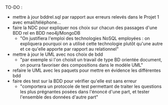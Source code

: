 TO-DO :

- mettre à jour bddrel.sql par rapport aux erreurs relevés dans le Projet 1 avec email/téléphone...
- faire la NDC pour expliquer nos choix sur chacun des passages d'une BDD rel en BDD neo4j/MongoDB
  - "On justifiera l'emploi des technologies NoSQL employées : on expliquera pourquoi on a utilisé cette technologie plutôt qu'une autre et ce qu'elle apporte par rapport au relationnel"
- mettre à jour le UML avec nos choix de bdd
  - "par exemple si l'on choisit un travail de type BD orientée document, on pourra favoriser des compositions dans le modèle UML"
- refaire le UML avec les paquets pour mettre en évidence les différentes bdd
- faire des test sur la BDD pour vérifier qu'elle est sans erreur
  - "comportera un protocole de test permettant de traiter les questions les plus prégnantes posées dans l'énoncé d'une part, et tester l'ensemble des données d'autre part"
